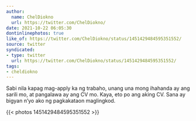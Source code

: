 ```yaml
---
author:
  name: ChelDiokno
  url: https://twitter.com/ChelDiokno/
date: 2021-10-22 06:05:30
dontinlinephotos: true
like_of: https://twitter.com/ChelDiokno/status/1451429484595351552/
source: twitter
syndicated:
- type: twitter
  url: https://twitter.com/ChelDiokno/status/1451429484595351552/
tags:
- cheldiokno
---
```


Sabi nila kapag mag-apply ka ng trabaho, unang una mong ihahanda ay ang sarili mo, at pangalawa ay ang CV mo. Kaya, eto po ang aking CV. Sana ay bigyan n’yo ako ng pagkakataon maglingkod. 

{{< photos 1451429484595351552 >}}